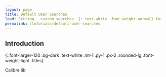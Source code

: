 ```yaml
---
layout: page
title: Default User Searches
lead: Setting __custom searches__{:.text-white .font-weight-normal} for your users
permalink: /tutorials/default-user-searches
---
```


## Introduction
{:.font-larger-120 .bg-dark .text-white .mt-1 .py-1 .px-2 .rounded-lg .font-weight-light .titles}

Calibre lib
